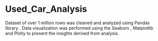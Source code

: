 # Used_Car_Analysis
Dataset of over 1 million rows was cleaned and analyzed using Pandas library . Data visualization was performed using the Seaborn , Matplotlib and Plotly to present the insights derived from analysis.
